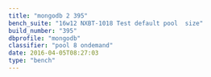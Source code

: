 ```yaml
---
title: "mongodb 2 395"
bench_suite: "16w12 NXBT-1018 Test default pool  size"
build_number: "395"
dbprofile: "mongodb"
classifier: "pool 8 ondemand"
date: 2016-04-05T08:27:03
type: "bench"
---
```

